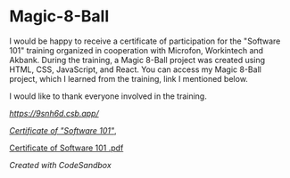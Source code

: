 # Magic-8-Ball

I would be happy to receive a certificate of participation for the "Software 101" training organized in cooperation with Microfon, Workintech and Akbank.
During the training, a Magic 8-Ball project was created using HTML, CSS, JavaScript, and React.
You can access my Magic 8-Ball project, which I learned from the training, link I mentioned below.

I would like to thank everyone involved in the training.

*https://9snh6d.csb.app/*

*[Certificate of "Software 101"](https://microfon.co/ogrenci/sertifika?cert=yazilim-101)*,

[Certificate of Software 101 .pdf](https://github.com/ZeynepAydinli/Magic-8-Ball/files/13060687/Certificate.of.Software.101.pdf)


*Created with CodeSandbox*
